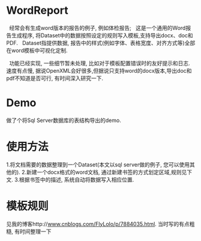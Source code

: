 # WordReport
   经常会有生成word版本的报告的例子, 例如体检报告;
   这是一个通用的Word报告生成程序, 将Dataset中的数据按照设定的规则写入模板,支持导出docx、doc和PDF.
   Dataset指提供数据, 报告中的样式(例如字体、表格宽度、对齐方式等)全部在word模板中可视化定制.
   
   功能已经实现, 一些细节暂未处理, 比如对于模板配置错误时的友好提示和日志.
   速度有点慢, 据说OpenXML会好很多,但据说只支持word的docx版本,导出doc和pdf不知道是否可行, 有时间深入研究一下.
   
   
# Demo
做了个将Sql Server数据库的表结构导出的demo.

# 使用方法
1.将文档需要的数据整理到一个Dataset(本文以sql server做的例子, 您可以使用其他的).
2.新建一个docx格式的word文档, 通过新建书签的方式划定区域,规则见下文.
3.根据书签中的描述, 系统自动将数据写入相应位置.

# 模板规则
  见我的博客http://www.cnblogs.com/FlyLolo/p/7884035.html. 当时写的有点粗糙, 有时间整理一下

